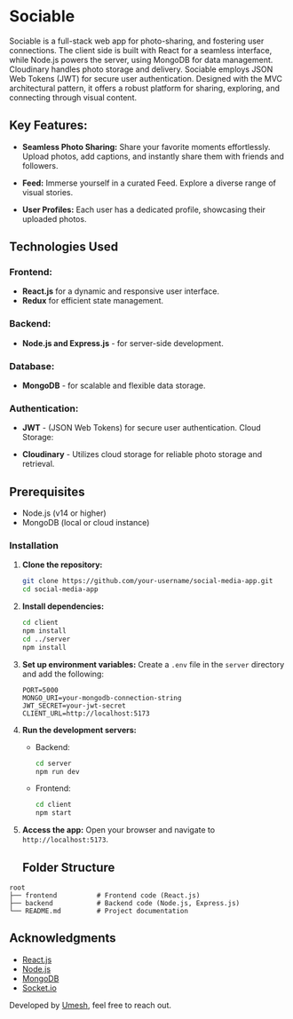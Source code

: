 # Sociable

Sociable is a full-stack web app for photo-sharing, and fostering user connections. The client side is built with React for a seamless interface, while Node.js powers the server, using MongoDB for data management. Cloudinary handles photo storage and delivery. Sociable employs JSON Web Tokens (JWT) for secure user authentication. Designed with the MVC architectural pattern, it offers a robust platform for sharing, exploring, and connecting through visual content.

## Key Features:

- **Seamless Photo Sharing:**
  Share your favorite moments effortlessly. Upload photos, add captions, and instantly share them with friends and followers.

- **Feed:**
  Immerse yourself in a curated Feed. Explore a diverse range of visual stories.

- **User Profiles:**
  Each user has a dedicated profile, showcasing their uploaded photos.

## Technologies Used

### Frontend:

- **React.js** for a dynamic and responsive user interface.
- **Redux** for efficient state management.

### Backend:

- **Node.js and Express.js** - for server-side development.

### Database:

- **MongoDB** - for scalable and flexible data storage.

  
### Authentication:

- **JWT** - (JSON Web Tokens) for secure user authentication.
  Cloud Storage:

- **Cloudinary** - Utilizes cloud storage for reliable photo storage and retrieval.

## Prerequisites

- Node.js (v14 or higher)
- MongoDB (local or cloud instance)


### Installation

1. **Clone the repository:**
   ```bash
   git clone https://github.com/your-username/social-media-app.git
   cd social-media-app
   ```

2. **Install dependencies:**
   ```bash
   cd client
   npm install
   cd ../server
   npm install
   ```

3. **Set up environment variables:**
   Create a `.env` file in the `server` directory and add the following:
   ```env
   PORT=5000
   MONGO_URI=your-mongodb-connection-string
   JWT_SECRET=your-jwt-secret
   CLIENT_URL=http://localhost:5173
   ```

4. **Run the development servers:**
   - Backend:
     ```bash
     cd server
     npm run dev
     ```
   - Frontend:
     ```bash
     cd client
     npm start
     ```

     
5. **Access the app:**
   Open your browser and navigate to `http://localhost:5173`.

   ## Folder Structure

```
root
├── frontend          # Frontend code (React.js)
├── backend           # Backend code (Node.js, Express.js)
└── README.md         # Project documentation
```

## Acknowledgments

- [React.js](https://reactjs.org/)
- [Node.js](https://nodejs.org/)
- [MongoDB](https://www.mongodb.com/)
- [Socket.io](https://socket.io/)

Developed by [Umesh](https://www.linkedin.com/in/umeshsharma-dev/), feel free to reach out.

